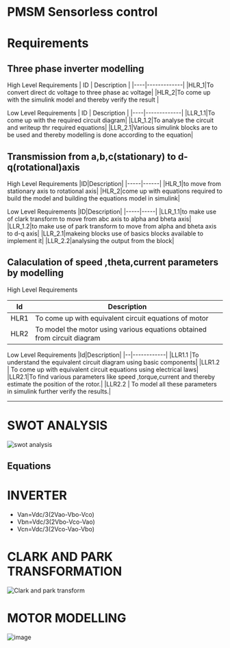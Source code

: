 # PMSM Sensorless control
# Requirements

## Three phase inverter modelling

High Level Requirements
| ID | Description |
|----|-------------|
|HLR_1|To convert direct dc voltage to three phase ac voltage|
|HLR_2|To come up with the simulink model and thereby verify the result |

Low Level Requirements 
| ID | Description |
|----|-------------|
|LLR_1.1|To come up with the required circuit diagram|
|LLR_1.2|To analyse the circuit and writeup thr required equations|
|LLR_2.1|Various simulink blocks are to be used and thereby modelling is done according to the equation|





## Transmission from a,b,c(stationary) to d-q(rotational)axis

High Level Requirements
|ID|Description|
|-----|------|
|HLR_1|to move from stationary axis to rotational axis|
|HLR_2|come up with equations required to build the model and building the equations model in simulink|


Low Level Requirements
|ID|Description|
|-----|-----|
|LLR_1.1|to make use of clark transform to move from abc axis to alpha and bheta axis|
|LLR_1.2|to make use of park transform to move from alpha and bheta axis to d-q axis|
|LLR_2.1|makeing blocks use of basics blocks available to implement it|
|LLR_2.2|analysing the output from the block|



## Calaculation of speed ,theta,current parameters by modelling


High Level Requirements

|Id|Description|
|--|------------|
|HLR1 |To come up with equivalent circuit equations of motor|
|HLR2 |   To model the motor using various equations obtained from circuit diagram|



Low Level Requirements
|Id|Description|
|--|------------|
|LLR1.1 |To understand the equivalent circuit diagram using basic components|
|LLR1.2  |    To come up with equivalent circuit equations using electrical laws|
|LLR2.1|To find various parameters like speed ,torque,current and thereby estimate the position of the rotor.|
 |LLR2.2 |   To model all these parameters in simulink further verify the results.|
 
 ---------------------------------------------
 
 
 
 # SWOT ANALYSIS
 
 
 
 
 ![swot analysis](https://user-images.githubusercontent.com/98873064/160094517-04328b0e-fade-42ab-83be-143130addfd8.png)


 
 ## Equations 
 
# INVERTER
* Van=Vdc/3(2Vao-Vbo-Vco)
* Vbn=Vdc/3(2Vbo-Vco-Vao)
* Vcn=Vdc/3(2Vco-Vao-Vbo)

# CLARK AND PARK TRANSFORMATION
![Clark and park transform](https://user-images.githubusercontent.com/98873064/160111518-3b7fbe1b-1bcc-4ef4-8d00-5e8cb0dbeaf9.png)




 #  MOTOR MODELLING
 ![image](https://user-images.githubusercontent.com/98873064/160110148-a39cbb56-cc90-4d20-af6c-c23e220b5ac1.png)

 
 
 
 
 
 

